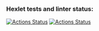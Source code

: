 ### Hexlet tests and linter status:
[![Actions Status](https://github.com/1kazakov/devops-for-programmers-project-74/workflows/hexlet-check/badge.svg)](https://github.com/1kazakov/devops-for-programmers-project-74/actions) [![Actions Status](https://github.com/1kazakov/devops-for-programmers-project-74/workflows/main/badge.svg)](https://github.com/1kazakov/devops-for-programmers-project-74/actions)